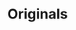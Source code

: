 ---
ee_id_thing: '2216'
site: '1'
type: '2'
inv_num: 2012-031
add_credit:
url: 2012-031-originals
title: Originals
year: '2012'
display_year: '2012'
medium: 'Soggy corn flakes, milk, spoon, bowl. '
dims: 6 x 6 X 3
pitch:
ps:
live_url:
youtube:
related_code:
imgs: originals-2012-031-install-database-ih.jpg
subheading:
download:
commission:
related:
layout: things-i-made
---